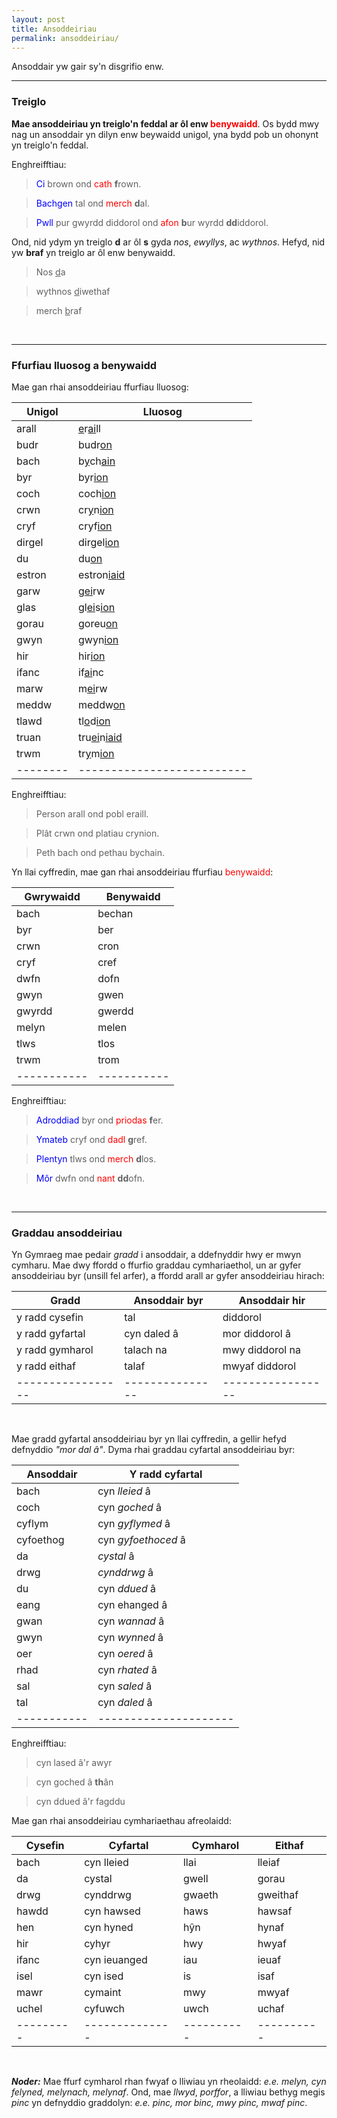 ```yaml
---
layout: post
title: Ansoddeiriau
permalink: ansoddeiriau/
---
```


Ansoddair yw gair sy'n disgrifio enw.

---

### Treiglo

**Mae ansoddeiriau yn treiglo'n feddal ar ôl enw <span style="color: red">benywaidd</span>**. Os bydd mwy nag un ansoddair yn dilyn enw beywaidd unigol, yna bydd pob un ohonynt yn treiglo'n feddal.

Enghreifftiau:

> <span style="color: blue">Ci</span> brown ond <span style="color: red">cath</span> **f**rown.

> <span style="color: blue">Bachgen</span> tal ond <span style="color: red">merch</span> **d**al.

> <span style="color: blue">Pwll</span> pur gwyrdd diddorol ond <span style="color: red">afon</span> **b**ur wyrdd **dd**iddorol.

Ond, nid ydym yn treiglo **d** ar ôl **s** gyda *nos*, *ewyllys*, ac *wythnos*.
Hefyd, nid yw **braf** yn treiglo ar ôl enw benywaidd.

> Nos <u>d</u>a

> wythnos <u>d</u>iwethaf

> merch <u>b</u>raf

<br>

---

### Ffurfiau lluosog a benywaidd

Mae gan rhai ansoddeiriau ffurfiau lluosog:

| Unigol | Lluosog                  |
|--------|--------------------------|
| arall  | <u>e</u>r<u>ai</u>ll     |
| budr   | budr<u>on</u>            |
| bach   | b<u>y</u>ch<u>ain</u>    |
| byr    | byr<u>ion</u>            |
| coch   | coch<u>ion</u>           |
| crwn   | cr<u>y</u>n<u>ion</u>    |
| cryf   | cryf<u>ion</u>           |
| dirgel | dirgel<u>ion</u>         |
| du     | du<u>on</u>              |
| estron | estron<u>iaid</u>        |
| garw   | g<u>ei</u>rw             |
| glas   | gl<u>ei</u>s<u>ion</u>   |
| gorau  | goreu<u>on</u>           |
| gwyn   | gwyn<u>ion</u>           |
| hir    | hir<u>ion</u>            |
| ifanc  | if<u>ai</u>nc            |
| marw   | m<u>ei</u>rw             |
| meddw  | meddw<u>on</u>           |
| tlawd  | tl<u>o</u>d<u>ion</u>    |
| truan  | tru<u>ei</u>n<u>iaid</u> |
| trwm   | tr<u>y</u>m<u>ion</u>    |
|--------|--------------------------|

Enghreifftiau:

> Person arall ond pobl eraill.

> Plât crwn ond platiau crynion.

> Peth bach ond pethau bychain.

Yn llai cyffredin, mae gan rhai ansoddeiriau ffurfiau <span style="color: red">benywaidd</span>:

| Gwrywaidd | Benywaidd |
|-----------|-----------|
| bach      | bechan    |
| byr       | ber       |
| crwn      | cron      |
| cryf      | cref      |
| dwfn      | dofn      |
| gwyn      | gwen      |
| gwyrdd    | gwerdd    |
| melyn     | melen     |
| tlws      | tlos      |
| trwm      | trom      |
|-----------|-----------|

Enghreifftiau:

> <span style="color: blue">Adroddiad</span> byr ond <span style="color: red">priodas</span> **f**er.

> <span style="color: blue">Ymateb</span> cryf ond <span style="color: red">dadl</span> **g**ref.

> <span style="color: blue">Plentyn</span> tlws ond <span style="color: red">merch</span> **d**los.

> <span style="color: blue">Môr</span> dwfn ond <span style="color: red">nant</span> **dd**ofn.

<br>

---

### Graddau ansoddeiriau

Yn Gymraeg mae pedair *gradd* i ansoddair, a ddefnyddir hwy er mwyn cymharu.
Mae dwy ffordd o ffurfio graddau cymhariaethol, un ar gyfer ansoddeiriau byr (unsill fel arfer), a ffordd arall ar gyfer ansoddeiriau hirach:

| Gradd           | Ansoddair byr | Ansoddair hir   |
|-----------------|---------------|-----------------|
| y radd cysefin  | tal           | diddorol        |
| y radd gyfartal | cyn daled â   | mor diddorol â  |
| y radd gymharol | talach na     | mwy diddorol na |
| y radd eithaf   | talaf         | mwyaf diddorol  |
|-----------------|---------------|-----------------|

<br>

Mae gradd gyfartal ansoddeiriau byr yn llai cyffredin, a gellir hefyd defnyddio *"mor dal â"*.
Dyma rhai graddau cyfartal ansoddeiriau byr:

| Ansoddair | Y radd cyfartal     |
|-----------|---------------------|
| bach      | cyn *lleied* â      |
| coch      | cyn *goched* â      |
| cyflym    | cyn *gyflymed* â    |
| cyfoethog | cyn *gyfoethoced* â |
| da        | *cystal* â          |
| drwg      | *cynddrwg* â        |
| du        | cyn *ddued* â       |
| eang      | cyn ehanged â       |
| gwan      | cyn *wannad* â      |
| gwyn      | cyn *wynned* â      |
| oer       | cyn *oered* â       |
| rhad      | cyn *rhated* â      |
| sal       | cyn *saled* â       |
| tal       | cyn *daled* â       |
|-----------|---------------------|

Enghreifftiau:

> cyn lased â'r awyr

> cyn goched â **th**ân

> cyn ddued â'r fagddu

Mae gan rhai ansoddeiriau cymhariaethau afreolaidd:

| Cysefin | Cyfartal     | Cymharol | Eithaf   |
|---------|--------------|----------|----------|
| bach    | cyn lleied   | llai     | lleiaf   |
| da      | cystal       | gwell    | gorau    |
| drwg    | cynddrwg     | gwaeth   | gweithaf |
| hawdd   | cyn hawsed   | haws     | hawsaf   |
| hen     | cyn hyned    | hŷn      | hynaf    |
| hir     | cyhyr        | hwy      | hwyaf    |
| ifanc   | cyn ieuanged | iau      | ieuaf    |
| isel    | cyn ised     | is       | isaf     |
| mawr    | cymaint      | mwy      | mwyaf    |
| uchel   | cyfuwch      | uwch     | uchaf    |
|---------|--------------|----------|----------|

<br>

***Noder:*** Mae ffurf cymharol rhan fwyaf o lliwiau yn rheolaidd: *e.e. melyn, cyn felyned, melynach, melynaf*. Ond, mae *llwyd*, *porffor*, a lliwiau bethyg megis *pinc* yn defnyddio graddolyn: *e.e. pinc, mor binc, mwy pinc, mwaf pinc*.
